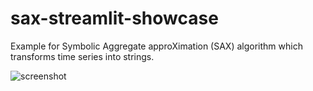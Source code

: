 # sax-streamlit-showcase
Example for Symbolic Aggregate approXimation (SAX) algorithm which transforms time series into strings.

![screenshot](https://github.com/kjul/sax-streamlit-showcase/blob/main/screenshot.jpg)
